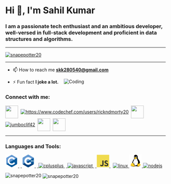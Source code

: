 <h1 align="left">Hi 👋, I'm Sahil Kumar</h1>
<h3 align="left">I am a passionate tech enthusiast and an ambitious developer, well-versed in full-stack development and proficient in data structures and algorithms.</h3>
<hr>

<p align="left"> <a href="https://github.com/ryo-ma/github-profile-trophy"><img src="https://github-profile-trophy.vercel.app/?username=snapepotter20" alt="snapepotter20" /></a> </p>
<hr>

- 📫 How to reach me **skk280540@gmail.com**

<img align="right" alt="Coding" width="320" src="https://is.gd/m3FRSs">

- ⚡ Fun fact **I joke a lot.**

<h3 align="left">Connect with me:</h3>
<p align="left">
<a href="https://linkedin.com/in/https://www.linkedin.com/in/sahil-kumar-5487561ba" target="blank"><img align="center" src="https://is.gd/TqXScA" alt="" height="40" width="40" /></a>&nbsp;
<a href="https://www.codechef.com/users/https://www.codechef.com/users/rickndmorty20" target="blank"><img align="center" src="https://is.gd/fpYMUv" alt="https://www.codechef.com/users/rickndmorty20" height="30" width="40" /></a>&nbsp;
<a href="https://www.hackerrank.com/https://www.hackerrank.com/skk280540" target="blank"><img align="center" src="https://is.gd/1OKls7" alt="" height="40" width="40" /></a>&nbsp;
<a href="https://www.leetcode.com/jumboclif42" target="blank"><img align="center" src="https://is.gd/bQH4T4" alt="jumboclif42" height="40" width="40" /></a>&nbsp;
<a href="https://www.hackerearth.com/https://www.hackerearth.com/@sahil1616" target="blank"><img align="center" src="https://is.gd/Kv4hkS" alt="" height="40" width="40" /></a>&nbsp;
<a href="https://auth.geeksforgeeks.org/user/https://auth.geeksforgeeks.org/user/skk280540/profile" target="blank"><img align="center" src="https://is.gd/OvMnAR" alt="" height="40" width="40" /></a>&nbsp;
</p>
<hr>

<h3 align="left">Languages and Tools:</h3>
<p align="left"> <a href="https://www.cprogramming.com/" target="_blank"> <img src="https://raw.githubusercontent.com/devicons/devicon/master/icons/c/c-original.svg" alt="c" width="40" height="40"/> </a> &nbsp;<a href="https://www.w3schools.com/cpp/" target="_blank"> <img src="https://raw.githubusercontent.com/devicons/devicon/master/icons/cplusplus/cplusplus-original.svg" alt="cplusplus" width="40" height="40"/> </a> &nbsp;<a href="https://html.com/" target="_blank"> <img src="https://cdn.jsdelivr.net/gh/devicons/devicon/icons/html5/html5-original.svg" alt="cplusplus" width="40" height="40"/> </a>&nbsp;<a href="https://developer.mozilla.org/en-US/docs/Web/CSS" target="_blank"> <img src="https://cdn.jsdelivr.net/gh/devicons/devicon/icons/css3/css3-original.svg" alt="javascript" width="40" height="40"/> </a>&nbsp;<a href="https://developer.mozilla.org/en-US/docs/Web/JavaScript" target="_blank"> <img src="https://raw.githubusercontent.com/devicons/devicon/master/icons/javascript/javascript-original.svg" alt="javascript" width="40" height="40"/> </a>&nbsp; <a href="https://reactjs.org/" target="_blank"> <img src="https://cdn.jsdelivr.net/gh/devicons/devicon/icons/react/react-original.svg" alt="linux" width="40" height="40"/> </a><a href="https://www.linux.org/" target="_blank"> <img src="https://raw.githubusercontent.com/devicons/devicon/master/icons/linux/linux-original.svg" alt="linux" width="40" height="40"/> </a><a href="https://nodejs.org/en" target="_blank"> <img src="https://upload.wikimedia.org/wikipedia/commons/7/7e/Node.js_logo_2015.svg" alt="nodejs" width="40" height="40"/> </a> </p>

<p><img align="left" src="https://github-readme-stats.vercel.app/api/top-langs?username=snapepotter20&show_icons=true&locale=en&layout=compact" alt="snapepotter20" /></p>

<p>&nbsp;<img align="center" src="https://github-readme-stats.vercel.app/api?username=snapepotter20&show_icons=true&locale=en" alt="snapepotter20" /></p>
